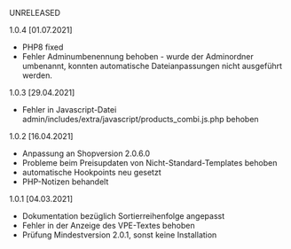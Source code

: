 UNRELEASED


1.0.4 [01.07.2021]

- PHP8 fixed
- Fehler Adminumbenennung behoben - wurde der Adminordner umbenannt, konnten automatische Dateianpassungen nicht ausgeführt werden.

1.0.3 [29.04.2021]

- Fehler in Javascript-Datei admin/includes/extra/javascript/products_combi.js.php behoben

1.0.2 [16.04.2021]

- Anpassung an Shopversion 2.0.6.0
- Probleme beim Preisupdaten von Nicht-Standard-Templates behoben
- automatische Hookpoints neu gesetzt
- PHP-Notizen behandelt

1.0.1 [04.03.2021]

- Dokumentation bezüglich Sortierreihenfolge angepasst
- Fehler in der Anzeige des VPE-Textes behoben
- Prüfung Mindestversion 2.0.1, sonst keine Installation